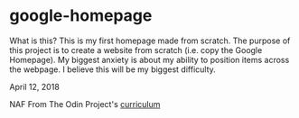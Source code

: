 # google-homepage
What is this?
  This is my first homepage made from scratch. The purpose of this project is to create a website from scratch (i.e. copy the Google Homepage). My biggest anxiety is about my ability to position items across the webpage. I believe this will be my biggest difficulty.

  April 12, 2018

  NAF From The Odin Project's [curriculum](http://www.theodinproject.com/courses/web-development-101/lessons/html-css)
